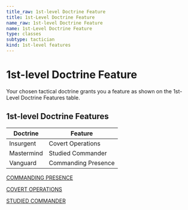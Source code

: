 ```yaml
---
title_raw: 1st-level Doctrine Feature
title: 1st-Level Doctrine Feature
name_raw: 1st-level Doctrine Feature
name: 1st-Level Doctrine Feature
type: classes
subtype: tactician
kind: 1st-level features
---
```


# 1st-level Doctrine Feature

Your chosen tactical doctrine grants you a feature as shown on the 1st-Level Doctrine Features table.

## 1st-level Doctrine Features

| Doctrine   | Feature             |
| ---------- | ------------------- |
| Insurgent  | Covert Operations   |
| Mastermind | Studied Commander   |
| Vanguard   | Commanding Presence |

[COMMANDING PRESENCE](./Commanding%20Presence.md)

[COVERT OPERATIONS](./Covert%20Operations.md)

[STUDIED COMMANDER](./Studied%20Commander.md)
